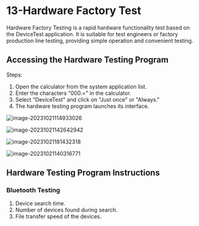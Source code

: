 # 13-Hardware Factory Test

Hardware Factory Testing is a rapid hardware functionality test based on the DeviceTest application. It is suitable for test engineers or factory production line testing, providing simple operation and convenient testing.



## Accessing the Hardware Testing Program

Steps:

1. Open the calculator from the system application list.
2. Enter the characters "000.=" in the calculator.
3. Select "DeviceTest" and click on "Just once" or "Always."
4. The hardware testing program launches its interface.

![image-20231021114933026](http://tanzhtanzh.oss-cn-shenzhen.aliyuncs.com/img/image-20231021114933026.png)

![image-20231021142642942](http://tanzhtanzh.oss-cn-shenzhen.aliyuncs.com/img/image-20231021142642942.png)

![image-20231021181432318](http://tanzhtanzh.oss-cn-shenzhen.aliyuncs.com/img/image-20231021181432318.png)

![image-20231021140316771](http://tanzhtanzh.oss-cn-shenzhen.aliyuncs.com/img/image-20231021140316771.png)





## Hardware Testing Program Instructions

### Bluetooth Testing

1. Device search time.
2. Number of devices found during search.
3. File transfer speed of the devices.
